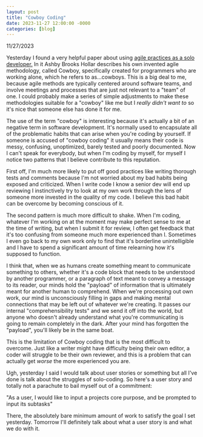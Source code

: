 ```yaml
---
layout: post
title: "Cowboy Coding"
date: 2023-11-27 12:00:00 -0000
categories: [blog]
---
```


11/27/2023

Yesterday I found a very helpful paper about using [agile practices as a solo developer.](https://core.ac.uk/download/pdf/51292464.pdf) In it Ashby Brooks Hollar describes his own invented agile methodology, called Cowboy, specifically created for programmers who are working alone, which he refers to as...cowboys. This is a big deal to me, because agile methods are typically centered around software teams, and involve meetings and processes that are just not relevant to a "team" of one. I could probably make a series of simple adjustments to make these methodologies suitable for a "cowboy" like me but I *really didn't want to* so it's nice that someone else has done it for me.

The use of the term "cowboy" is interesting because it's actually a bit of an negative term in software development. It's normally used to encapsulate all of the problematic habits that can arise when you're coding by yourself. If someone is accused of "cowboy coding" it usually means their code is messy, confusing, unoptimized, barely tested and poorly documented. Now I can't speak for everybody, but when I'm coding by myself, for myself I notice two patterns that I believe contribute to this reputation.

First off, I'm much more likely to put off good practices like writing thorough tests and comments because I'm not worried about my bad habits being exposed and criticized. When I write code I know a senior dev will end up reviewing I instinctively try to look at my own work through the lens of someone more invested in the quality of my code. I believe this bad habit can be overcome by becoming conscious of it.

The second pattern is much more difficult to shake. When I'm coding, whatever I'm working on at the moment may make perfect sense to me at the time of writing, but when I submit it for review, I often get feedback that it's too confusing from someone much more experienced than I. Sometimes I even go back to my own work only to find that it's borderline unintelligible and I have to spend a significant amount of time relearning how it's supposed to function.

I think that, when we as humans create something meant to communicate something to others, whether it's a code block that needs to be understood by another programmer, or a paragraph of text meant to convey a message to its reader, our minds hold the "payload" of information that is ultimately meant for another human to comprehend. When we're processing out own work, our mind is unconsciously filling in gaps and making mental connections that may be left out of whatever we're creating. It passes our internal "comprehensibility tests" and we send it off into the world, but anyone who doesn't already understand what you're communicating is going to remain completely in the dark. After your mind has forgotten the "payload", you'll likely be in the same boat.

This is the limitation of Cowboy coding that is the most difficult to overcome. Just like a writer might have difficulty being their own editor, a coder will struggle to be their own reviewer, and this is a problem that can actually get *worse* the more experienced you are.

Ugh, yesterday I said I would talk about user stories or something but all I've done is talk about the struggles of solo-coding. So here's a user story and totally not a parachute to bail myself out of a commitment:

"As a user, I would like to input a projects core purpose, and be prompted to input its subtasks"

There, the absolutely bare minimum amount of work to satisfy the goal I set yesterday. Tomorrow I'll definitely talk about what a user story is and what we do with it.